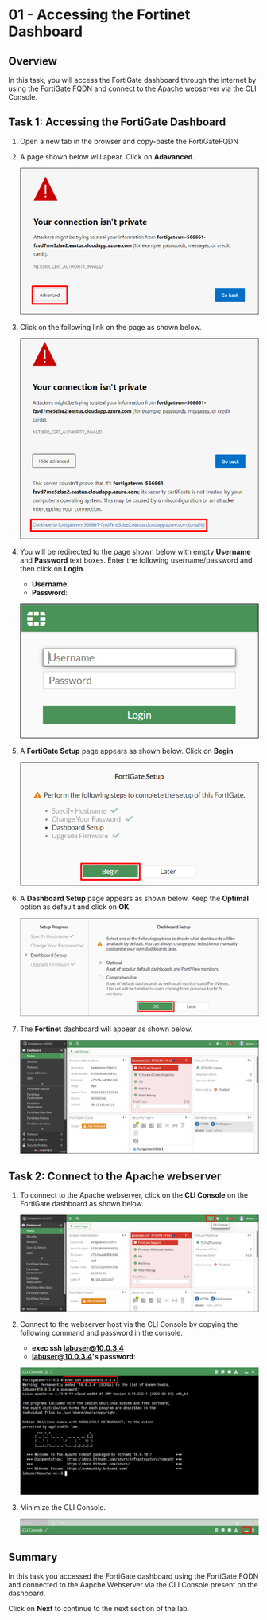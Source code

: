 # 01 - Accessing the Fortinet Dashboard 

## Overview 

In this task, you will access the FortiGate dashboard through the internet by using the FortiGate FQDN and connect to the Apache webserver via the CLI Console.

## Task 1: Accessing the FortiGate Dashboard 

1. Open a new tab in the browser and copy-paste the FortiGateFQDN <inject key="FortiGateFQDN"></inject>
     
2. A page shown below will apear. Click on **Adavanced**.

    ![](../images/image_701.png)
     
3. Click on the following link on the page as shown below. 

    ![](../images/image_702.png)
     
4. You will be redirected to the page shown below with empty **Username** and **Password** text boxes. Enter the following username/password and then click on **Login**.
     
    * **Username**:  <inject key="AdminUsername"></inject>
    * **Password**:  <inject key="AdminPassword"></inject>

    ![](../images/image_703.png)
     
5. A **FortiGate Setup** page appears as shown below. Click on **Begin**

    ![](../images/image_705.png)
     
6. A **Dashboard Setup** page appears as shown below. Keep the **Optimal** option as default and click on **OK**

    ![](../images/image_706.png)

7. The **Fortinet** dashboard will appear as shown below.

    ![](../images/image_708.png)
     
## Task 2: Connect to the Apache webserver
     
1. To connect to the Apache webserver, click on the **CLI Console** on the FortiGate dashboard as shown below.
     
    ![](../images/image_400.png)
     
2. Connect to the webserver host via the CLI Console by copying the following command and password in the console.
     
    * **exec ssh labuser@10.0.3.4**
    * **labuser@10.0.3.4's password**:  <inject key="AdminPassword"></inject>
     
    ![](../images/image_401.png)
     
3. Minimize the CLI Console.
 
    ![](../images/image_411.png)
    
## Summary

In this task you accessed the FortiGate dashboard using the FortiGate FQDN and connected to the Aapche Webserver via the CLI Console present on the dashboard.
     
Click on **Next** to continue to the next section of the lab.
     

